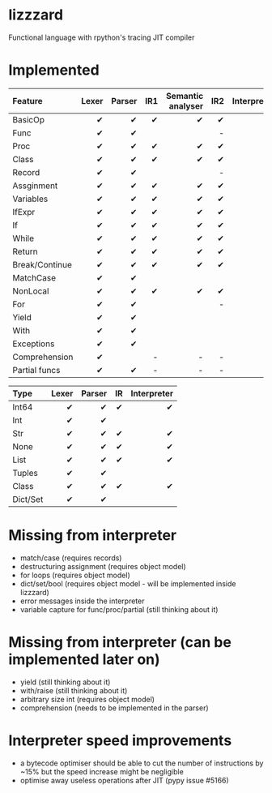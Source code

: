 # lizzzard
Functional language with rpython's tracing JIT compiler

# Implemented
| Feature        | Lexer | Parser | IR1 | Semantic analyser | IR2 | Interpreter |
| :------------- | ----: | -----: | --: | ----------------: | --: | ----------: |
| BasicOp        |     ✔ |      ✔ |   ✔ |                 ✔ |   ✔ |           ✔ |
| Func           |     ✔ |      ✔ |     |                   |   - |           - |
| Proc           |     ✔ |      ✔ |   ✔ |                 ✔ |   ✔ |           ✔ |
| Class          |     ✔ |      ✔ |   ✔ |                 ✔ |   ✔ |           ✔ |
| Record         |     ✔ |      ✔ |     |                   |   - |           - |
| Assginment     |     ✔ |      ✔ |   ✔ |                 ✔ |   ✔ |           ✔ |
| Variables      |     ✔ |      ✔ |   ✔ |                 ✔ |   ✔ |           ✔ |
| IfExpr         |     ✔ |      ✔ |   ✔ |                 ✔ |   ✔ |           ✔ |
| If             |     ✔ |      ✔ |   ✔ |                 ✔ |   ✔ |           ✔ |
| While          |     ✔ |      ✔ |   ✔ |                 ✔ |   ✔ |           ✔ |
| Return         |     ✔ |      ✔ |   ✔ |                 ✔ |   ✔ |           ✔ |
| Break/Continue |     ✔ |      ✔ |   ✔ |                 ✔ |   ✔ |           ✔ |
| MatchCase      |     ✔ |      ✔ |     |                   |     |             |
| NonLocal       |     ✔ |      ✔ |   ✔ |                 ✔ |   ✔ |           ✔ |
| For            |     ✔ |      ✔ |     |                   |   - |           - |
| Yield          |     ✔ |      ✔ |     |                   |     |             |
| With           |     ✔ |      ✔ |     |                   |     |             |
| Exceptions     |     ✔ |      ✔ |     |                   |     |             |
| Comprehension  |     ✔ |        |   - |                 - |   - |           - |
| Partial funcs  |     ✔ |      ✔ |   - |                 - |   - |           - |


| Type     | Lexer | Parser | IR | Interpreter |
| :------- | ----: | -----: | -: | ----------: |
| Int64    |     ✔ |      ✔ |  ✔ |           ✔ |
| Int      |     ✔ |      ✔ |    |             |
| Str      |     ✔ |      ✔ |  ✔ |           ✔ |
| None     |     ✔ |      ✔ |  ✔ |           ✔ |
| List     |     ✔ |      ✔ |  ✔ |           ✔ |
| Tuples   |     ✔ |      ✔ |    |             |
| Class    |     ✔ |      ✔ |  ✔ |           ✔ |
| Dict/Set |     ✔ |      ✔ |    |             |


# Missing from interpreter
* match/case (requires records)
* destructuring assignment (requires object model)
* for loops (requires object model)
* dict/set/bool (requires object model - will be implemented inside lizzzard)
* error messages inside the interpreter
* variable capture for func/proc/partial (still thinking about it)

# Missing from interpreter (can be implemented later on)
* yield (still thinking about it)
* with/raise (still thinking about it)
* arbitrary size int (requires object model)
* comprehension (needs to be implemented in the parser)

# Interpreter speed improvements
* a bytecode optimiser should be able to cut the number of instructions by ~15% but the speed increase might be negligible
* optimise away useless operations after JIT (pypy issue #5166)